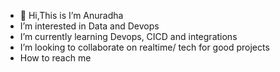 - 👋 Hi,This is I’m Anuradha
- I’m interested in Data and Devops
- I’m currently learning Devops, CICD and integrations
- I’m looking to collaborate on realtime/ tech for good projects
- How to reach me 

<!---
AnuradhaGB/AnuradhaGB is a ✨ special ✨ repository because its `README.md` (this file) appears on your GitHub profile.
You can click the Preview link to take a look at your changes.
--->
